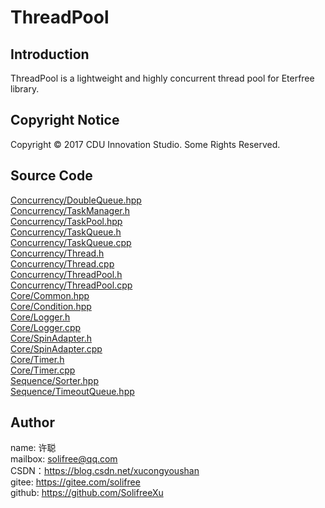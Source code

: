 ﻿# ThreadPool
## Introduction
ThreadPool is a lightweight and highly concurrent thread pool for Eterfree library.

## Copyright Notice
Copyright © 2017 CDU Innovation Studio. Some Rights Reserved.

## Source Code
[Concurrency/DoubleQueue.hpp](./Source/Concurrency/DoubleQueue.hpp)  
[Concurrency/TaskManager.h](./Source/Concurrency/TaskManager.h)  
[Concurrency/TaskPool.hpp](./Source/Concurrency/TaskPool.hpp)  
[Concurrency/TaskQueue.h](./Source/Concurrency/TaskQueue.h)  
[Concurrency/TaskQueue.cpp](./Source/Concurrency/TaskQueue.cpp)  
[Concurrency/Thread.h](./Source/Concurrency/Thread.h)  
[Concurrency/Thread.cpp](./Source/Concurrency/Thread.cpp)  
[Concurrency/ThreadPool.h](./Source/Concurrency/ThreadPool.h)  
[Concurrency/ThreadPool.cpp](./Source/Concurrency/ThreadPool.cpp)  
[Core/Common.hpp](./Source/Core/Common.hpp)  
[Core/Condition.hpp](./Source/Core/Condition.hpp)  
[Core/Logger.h](./Source/Core/Logger.h)  
[Core/Logger.cpp](./Source/Core/Logger.cpp)  
[Core/SpinAdapter.h](./Source/Core/SpinAdapter.h)  
[Core/SpinAdapter.cpp](./Source/Core/SpinAdapter.cpp)  
[Core/Timer.h](./Source/Core/Timer.h)  
[Core/Timer.cpp](./Source/Core/Timer.cpp)  
[Sequence/Sorter.hpp](./Source/Sequence/Sorter.hpp)  
[Sequence/TimeoutQueue.hpp](./Source/Sequence/TimeoutQueue.hpp)  

## Author
name: 许聪  
mailbox: solifree@qq.com  
CSDN：https://blog.csdn.net/xucongyoushan  
gitee: https://gitee.com/solifree  
github: https://github.com/SolifreeXu
